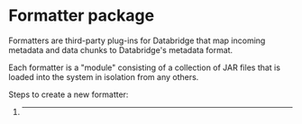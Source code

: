 Formatter package
=================

Formatters are third-party plug-ins for Databridge that map incoming metadata and data chunks to Databridge's metadata format.

Each formatter is a "module" consisting of a collection of JAR files that is loaded into the system in isolation from any others.  

Steps to create a new formatter:

1. ***



